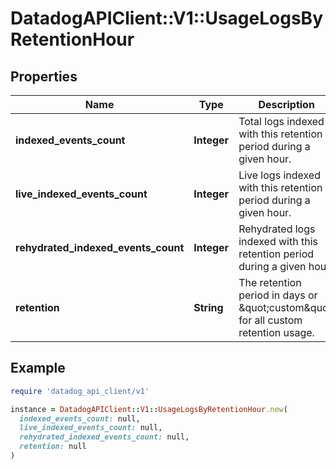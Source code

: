 # DatadogAPIClient::V1::UsageLogsByRetentionHour

## Properties

| Name | Type | Description | Notes |
| ---- | ---- | ----------- | ----- |
| **indexed_events_count** | **Integer** | Total logs indexed with this retention period during a given hour. | [optional] |
| **live_indexed_events_count** | **Integer** | Live logs indexed with this retention period during a given hour. | [optional] |
| **rehydrated_indexed_events_count** | **Integer** | Rehydrated logs indexed with this retention period during a given hour. | [optional] |
| **retention** | **String** | The retention period in days or \&quot;custom\&quot; for all custom retention usage. | [optional] |

## Example

```ruby
require 'datadog_api_client/v1'

instance = DatadogAPIClient::V1::UsageLogsByRetentionHour.new(
  indexed_events_count: null,
  live_indexed_events_count: null,
  rehydrated_indexed_events_count: null,
  retention: null
)
```

